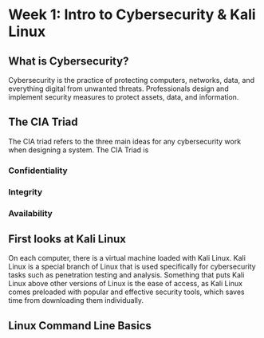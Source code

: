 # Week 1: Intro to Cybersecurity & Kali Linux

## What is Cybersecurity?

Cybersecurity is the practice of protecting computers, networks, data, and everything digital from unwanted threats. Professionals design and implement security measures to protect assets, data, and information.

## The CIA Triad

The CIA triad refers to the three main ideas for any cybersecurity work when designing a system. The CIA Triad is
### Confidentiality

### Integrity

### Availability

## First looks at Kali Linux
On each computer, there is a virtual machine loaded with Kali Linux. Kali Linux is a special branch of Linux that is used specifically for cybersecurity tasks such as penetration testing and analysis. Something that puts Kali Linux above other versions of Linux is the ease of access, as Kali Linux comes preloaded with popular and effective security tools, which saves time from downloading them individually.


## Linux Command Line Basics

